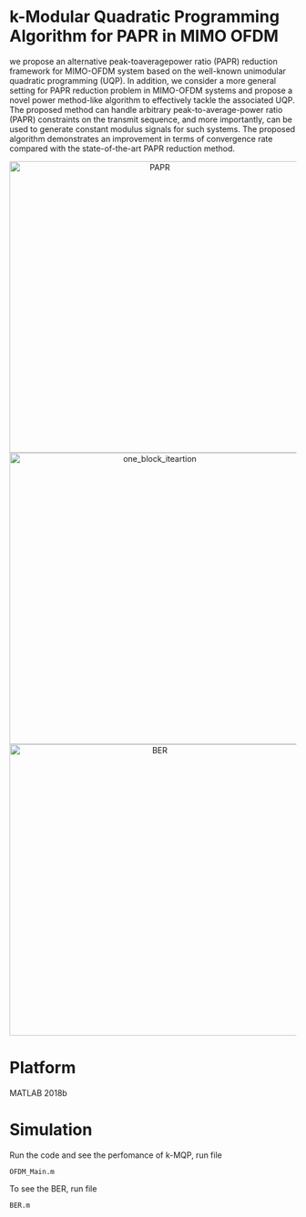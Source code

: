 # k-Modular Quadratic Programming Algorithm for PAPR in MIMO OFDM
we propose an alternative peak-toaveragepower ratio (PAPR) reduction framework for MIMO-OFDM
system based on the well-known unimodular quadratic
programming (UQP). In addition, we consider a more general
setting for PAPR reduction problem in MIMO-OFDM systems
and propose a novel power method-like algorithm to effectively
tackle the associated UQP. The proposed method can handle
arbitrary peak-to-average-power ratio (PAPR) constraints on
the transmit sequence, and more importantly, can be used to
generate constant modulus signals for such systems. The proposed
algorithm demonstrates an improvement in terms of convergence
rate compared with the state-of-the-art PAPR reduction method.

<div align=center>
  
<img src="https://github.com/fe1ixxu/MIMO_OFDM/blob/master/pictures/papr_10000.jpg" alt="PAPR" width="512px">
<img src="https://github.com/fe1ixxu/MIMO_OFDM/blob/master/pictures/papr_iteration.jpg" alt="one_block_iteartion" width="512px">
<img src="https://github.com/fe1ixxu/MIMO_OFDM/blob/master/pictures/BER.jpg" alt="BER" width="512px">
</div>

# Platform
MATLAB 2018b

# Simulation
Run the code and see the perfomance of k-MQP, run file

```
OFDM_Main.m
```

To see the BER, run file

```
BER.m
```
